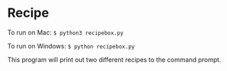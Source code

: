 # Recipe

To run on Mac:
`$ python3 recipebox.py`

To run on Windows:
`$ python recipebox.py`

This program will print out two different recipes to the command prompt.